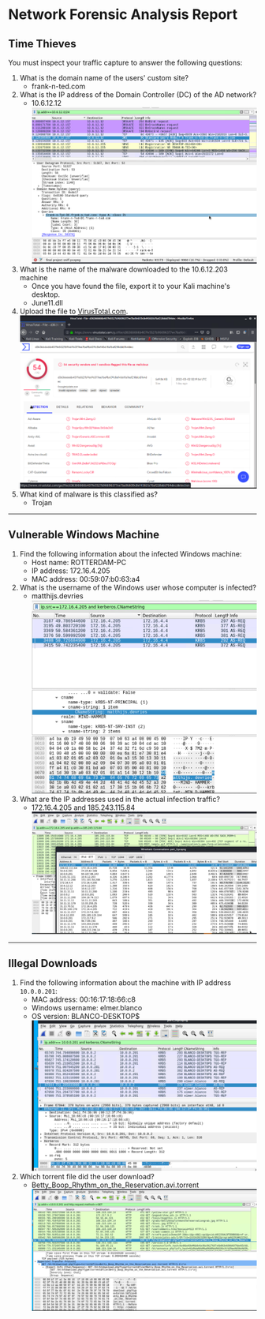 # Network Forensic Analysis Report
## Time Thieves
You must inspect your traffic capture to answer the following questions:
1. What is the domain name of the users' custom site?
   - frank-n-ted.com
2. What is the IP address of the Domain Controller (DC) of the AD network?
   - 10.6.12.12
![](Images/Domain.png)
3. What is the name of the malware downloaded to the 10.6.12.203 machine
   - Once you have found the file, export it to your Kali machine's desktop.
   - June11.dll
4. Upload the file to [VirusTotal.com](https://www.virustotal.com/gui/).
![](Images/UploadedMalwareFile.png)
5. What kind of malware is this classified as?
   - Trojan
---
## Vulnerable Windows Machine
1. Find the following information about the infected Windows machine:
    - Host name: ROTTERDAM-PC
    - IP address: 172.16.4.205
    - MAC address: 00:59:07:b0:63:a4
2. What is the username of the Windows user whose computer is infected?
    - matthijs.devries
![](Images/MattijsUsername.png)
3. What are the IP addresses used in the actual infection traffic?
    - 172.16.4.205 and 185.243.115.84
![](Images/InfectedPacket.png)
---
## Illegal Downloads
1. Find the following information about the machine with IP address `10.0.0.201`:
    - MAC address: 00:16:17:18:66:c8
    - Windows username: elmer.blanco
    - OS version: BLANCO-DESKTOP$
![](Images/elmerusername.png)
2. Which torrent file did the user download?
    - Betty_Boop_Rhythm_on_the_Reservation.avi.torrent
![](Images/TorrentDownload.png)
